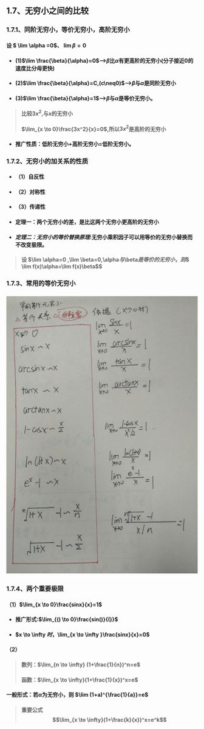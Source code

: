 ## 1.7、无穷小之间的比较
### 1.7.1、同阶无穷小，等价无穷小，高阶无穷小
#### 设 $ \lim \alpha =0$、 $\lim \beta=0$
- #### (1)$\lim \frac{\beta}{\alpha}=0$-->$\beta$比$\alpha$有更高阶的无穷小(分子接近0的速度比分母更快)


- #### (2)$\lim \frac{\beta}{\alpha}=C,(c\neq0)$-->$\beta$与$\alpha$是同阶无穷小

- #### (3)$\lim \frac{\beta}{\alpha}=1$-->$\beta$与$\alpha$是等价无穷小。

> #### 比较$3x^2$,与x的无穷小
> #### $\lim_{x \to 0}\frac{3x^2}{x}=0$,所以$3x^2$是高阶的无穷小
- #### 推广性质：低阶无穷小+高阶无穷小=低阶无穷小。


### 1.7.2、无穷小的加关系的性质
- #### （1）自反性
- #### （2）对称性
- #### （3）传递性
- #### 定理一：两个无穷小的差，是比这两个无穷小更高阶的无穷小
- #### *定理二：无穷小的等价替换原理*:无穷小乘积因子可以用等价的无穷小替换而不改变极限。
> #### 设 $\lim \alpha=0 $,$\lim \beta=0$,$\alpha$与$\beta$是等价的无穷小，则$$ \lim f(x)\alpha=\lim f(x)\beta$$

### 1.7.3、常用的等价无穷小
### ![](assets/markdown-img-paste-20180313201540128.png)

### 1.7.4、两个重要极限
#### （1）$\lim_{x \to 0}\frac{sinx}{x}=1$
- #### 推广形式:$\lim_{() \to 0}\frac{sin()}{()}$
- #### $x \to \infty $时，$\lim_{x \to \infty }\frac{sinx}{x}=0$

#### （2）
> #### 数列：$\lim_{n \to \infty} (1+\frac{1}{n})^n=e$
> #### 函数：$\lim_{x \to \infty}(1+\frac{1}{x})^x=e$
#### 一般形式：若$\alpha$为无穷小，则 $\lim (1+a)^{\frac{1}{a}}=e$
> #### 重要公式 $$\lim_{x \to \infty}(1+\frac{k}{x})^x=e^k$$
